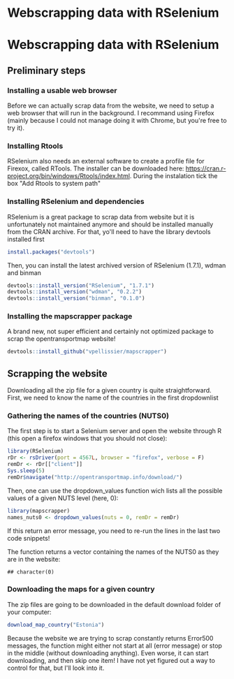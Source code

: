 Webscrapping data with RSelenium
================

Webscrapping data with RSelenium
================================

Preliminary steps
-----------------

### Installing a usable web browser

Before we can actually scrap data from the website, we need to setup a web browser that will run in the background. I recommand using Firefox (mainly because I could not manage doing it with Chrome, but you're free to try it).

### Installing Rtools

RSelenium also needs an external software to create a profile file for Firexox, called RTools. The installer can be downloaded here: <https://cran.r-project.org/bin/windows/Rtools/index.html>. During the instalation tick the box "Add Rtools to system path"

### Installing RSelenium and dependencies

RSelenium is a great package to scrap data from website but it is unfortunately not maintained anymore and should be installed manually from the CRAN archive. For that, yo'll need to have the library devtools installed first

``` r
install.packages("devtools")
```

Then, you can install the latest archived version of RSelenium (1.7.1), wdman and binman

``` r
devtools::install_version("RSelenium", "1.7.1")
devtools::install_version("wdman", "0.2.2")
devtools::install_version("binman", "0.1.0")
```

### Installing the mapscrapper package

A brand new, not super efficient and certainly not optimized package to scrap the opentransportmap website!

``` r
devtools::install_github("vpellissier/mapscrapper")
```

Scrapping the website
---------------------

Downloading all the zip file for a given country is quite straightforward. First, we need to know the name of the countries in the first dropdownlist

### Gathering the names of the countries (NUTS0)

The first step is to start a Selenium server and open the website through R (this open a firefox windows that you should not close):

``` r
library(RSelenium)
rDr <- rsDriver(port = 4567L, browser = "firefox", verbose = F)
remDr <- rDr[["client"]]
Sys.sleep(5)
remDr$navigate("http://opentransportmap.info/download/")
```

Then, one can use the dropdown\_values function wich lists all the possible values of a given NUTS level (here, 0):

``` r
library(mapscrapper)
names_nuts0 <- dropdown_values(nuts = 0, remDr = remDr)
```

If this return an error message, you need to re-run the lines in the last two code snippets!

The function returns a vector containing the names of the NUTS0 as they are in the website:

    ## character(0)

### Downloading the maps for a given country

The zip files are going to be downloaded in the default download folder of your computer:

``` r
download_map_country("Estonia")
```

Because the website we are trying to scrap constantly returns Error500 messages, the function might either not start at all (error message) or stop in the middle (without downloading anything). Even worse, it can start downloading, and then skip one item! I have not yet figured out a way to control for that, but I'll look into it.
